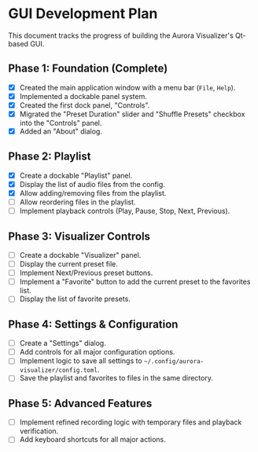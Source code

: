 # GUI Development Plan

This document tracks the progress of building the Aurora Visualizer's Qt-based GUI.

## Phase 1: Foundation (Complete)

- [x] Created the main application window with a menu bar (`File`, `Help`).
- [x] Implemented a dockable panel system.
- [x] Created the first dock panel, "Controls".
- [x] Migrated the "Preset Duration" slider and "Shuffle Presets" checkbox into the "Controls" panel.
- [x] Added an "About" dialog.

## Phase 2: Playlist

- [x] Create a dockable "Playlist" panel.
- [x] Display the list of audio files from the config.
- [x] Allow adding/removing files from the playlist.
- [ ] Allow reordering files in the playlist.
- [ ] Implement playback controls (Play, Pause, Stop, Next, Previous).

## Phase 3: Visualizer Controls

- [ ] Create a dockable "Visualizer" panel.
- [ ] Display the current preset file.
- [ ] Implement Next/Previous preset buttons.
- [ ] Implement a "Favorite" button to add the current preset to the favorites list.
- [ ] Display the list of favorite presets.

## Phase 4: Settings & Configuration

- [ ] Create a "Settings" dialog.
- [ ] Add controls for all major configuration options.
- [ ] Implement logic to save all settings to `~/.config/aurora-visualizer/config.toml`.
- [ ] Save the playlist and favorites to files in the same directory.

## Phase 5: Advanced Features

- [ ] Implement refined recording logic with temporary files and playback verification.
- [ ] Add keyboard shortcuts for all major actions.
